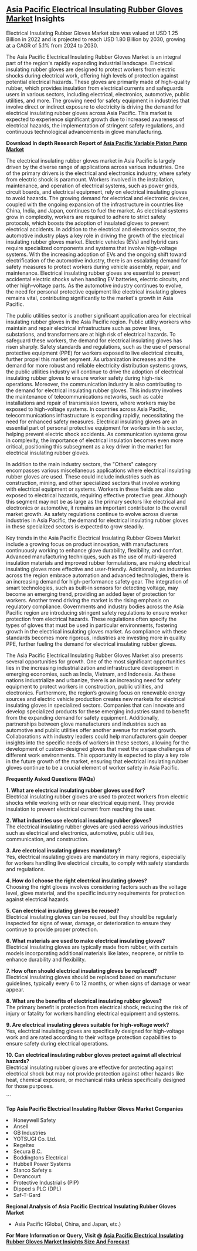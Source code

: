 <h2><a href="https://www.verifiedmarketreports.com/download-sample/?rid=496072&amp;utm_source=Github-Feb&amp;utm_medium=219" target="_blank">Asia Pacific Electrical Insulating Rubber Gloves Market</a> Insights</h2><p>Electrical Insulating Rubber Gloves Market size was valued at USD 1.25 Billion in 2022 and is projected to reach USD 1.80 Billion by 2030, growing at a CAGR of 5.1% from 2024 to 2030.</p><p><p>The Asia Pacific Electrical Insulating Rubber Gloves Market is an integral part of the region's rapidly expanding industrial landscape. Electrical insulating rubber gloves are designed to protect workers from electric shocks during electrical work, offering high levels of protection against potential electrical hazards. These gloves are primarily made of high-quality rubber, which provides insulation from electrical currents and safeguards users in various sectors, including electrical, electronics, automotive, public utilities, and more. The growing need for safety equipment in industries that involve direct or indirect exposure to electricity is driving the demand for electrical insulating rubber gloves across Asia Pacific. This market is expected to experience significant growth due to increased awareness of electrical hazards, the implementation of stringent safety regulations, and continuous technological advancements in glove manufacturing. <p><strong>Download In depth Research Report of <a href="https://www.verifiedmarketreports.com/download-sample/?rid=236118&amp;utm_source=Pulse-Dec&amp;utm_medium=219" target="_blank">Asia Pacific Variable Piston Pump Market</a></strong></p></p> <p>The electrical insulating rubber gloves market in Asia Pacific is largely driven by the diverse range of applications across various industries. One of the primary drivers is the electrical and electronics industry, where safety from electric shock is paramount. Workers involved in the installation, maintenance, and operation of electrical systems, such as power grids, circuit boards, and electrical equipment, rely on electrical insulating gloves to avoid hazards. The growing demand for electrical and electronic devices, coupled with the ongoing expansion of the infrastructure in countries like China, India, and Japan, continues to fuel the market. As electrical systems grow in complexity, workers are required to adhere to strict safety protocols, which boosts the adoption of insulated gloves to prevent electrical accidents. In addition to the electrical and electronics sector, the automotive industry plays a key role in driving the growth of the electrical insulating rubber gloves market. Electric vehicles (EVs) and hybrid cars require specialized components and systems that involve high-voltage systems. With the increasing adoption of EVs and the ongoing shift toward electrification of the automotive industry, there is an escalating demand for safety measures to protect workers during vehicle assembly, repair, and maintenance. Electrical insulating rubber gloves are essential to prevent accidental electric shocks when handling EV batteries, electric circuits, and other high-voltage parts. As the automotive industry continues to evolve, the need for personal protective equipment like electrical insulating gloves remains vital, contributing significantly to the market's growth in Asia Pacific.</p> <p>The public utilities sector is another significant application area for electrical insulating rubber gloves in the Asia Pacific region. Public utility workers who maintain and repair electrical infrastructure such as power lines, substations, and transformers are at high risk of electrical hazards. To safeguard these workers, the demand for electrical insulating gloves has risen sharply. Safety standards and regulations, such as the use of personal protective equipment (PPE) for workers exposed to live electrical circuits, further propel this market segment. As urbanization increases and the demand for more robust and reliable electricity distribution systems grows, the public utilities industry will continue to drive the adoption of electrical insulating rubber gloves to ensure worker safety during high-risk operations. Moreover, the communication industry is also contributing to the demand for electrical insulating rubber gloves. This industry involves the maintenance of telecommunications networks, such as cable installations and repair of transmission towers, where workers may be exposed to high-voltage systems. In countries across Asia Pacific, telecommunications infrastructure is expanding rapidly, necessitating the need for enhanced safety measures. Electrical insulating gloves are an essential part of personal protective equipment for workers in this sector, helping prevent electric shock accidents. As communication systems grow in complexity, the importance of electrical insulation becomes even more critical, positioning this subsegment as a key driver in the market for electrical insulating rubber gloves.</p> <p>In addition to the main industry sectors, the "Others" category encompasses various miscellaneous applications where electrical insulating rubber gloves are used. These could include industries such as construction, mining, and other specialized sectors that involve working with electrical equipment or systems. Workers in these fields are also exposed to electrical hazards, requiring effective protective gear. Although this segment may not be as large as the primary sectors like electrical and electronics or automotive, it remains an important contributor to the overall market growth. As safety regulations continue to evolve across diverse industries in Asia Pacific, the demand for electrical insulating rubber gloves in these specialized sectors is expected to grow steadily.</p> <p>Key trends in the Asia Pacific Electrical Insulating Rubber Gloves Market include a growing focus on product innovation, with manufacturers continuously working to enhance glove durability, flexibility, and comfort. Advanced manufacturing techniques, such as the use of multi-layered insulation materials and improved rubber formulations, are making electrical insulating gloves more effective and user-friendly. Additionally, as industries across the region embrace automation and advanced technologies, there is an increasing demand for high-performance safety gear. The integration of smart technologies, such as built-in sensors for detecting voltage, may become an emerging trend, providing an added layer of protection for workers. Another trend driving the market is the rising emphasis on regulatory compliance. Governments and industry bodies across the Asia Pacific region are introducing stringent safety regulations to ensure worker protection from electrical hazards. These regulations often specify the types of gloves that must be used in particular environments, fostering growth in the electrical insulating gloves market. As compliance with these standards becomes more rigorous, industries are investing more in quality PPE, further fueling the demand for electrical insulating rubber gloves.</p> <p>The Asia Pacific Electrical Insulating Rubber Gloves Market also presents several opportunities for growth. One of the most significant opportunities lies in the increasing industrialization and infrastructure development in emerging economies, such as India, Vietnam, and Indonesia. As these nations industrialize and urbanize, there is an increasing need for safety equipment to protect workers in construction, public utilities, and electronics. Furthermore, the region’s growing focus on renewable energy sources and electric vehicle production creates new markets for electrical insulating gloves in specialized sectors. Companies that can innovate and develop specialized products for these emerging industries stand to benefit from the expanding demand for safety equipment. Additionally, partnerships between glove manufacturers and industries such as automotive and public utilities offer another avenue for market growth. Collaborations with industry leaders could help manufacturers gain deeper insights into the specific needs of workers in these sectors, allowing for the development of custom-designed gloves that meet the unique challenges of different work environments. This opportunity is expected to play a key role in the future growth of the market, ensuring that electrical insulating rubber gloves continue to be a crucial element of worker safety in Asia Pacific.</p> <p><strong>Frequently Asked Questions (FAQs)</strong></p> <p><strong>1. What are electrical insulating rubber gloves used for?</strong><br>Electrical insulating rubber gloves are used to protect workers from electric shocks while working with or near electrical equipment. They provide insulation to prevent electrical current from reaching the user.</p> <p><strong>2. What industries use electrical insulating rubber gloves?</strong><br>The electrical insulating rubber gloves are used across various industries such as electrical and electronics, automotive, public utilities, communication, and construction.</p> <p><strong>3. Are electrical insulating gloves mandatory?</strong><br>Yes, electrical insulating gloves are mandatory in many regions, especially for workers handling live electrical circuits, to comply with safety standards and regulations.</p> <p><strong>4. How do I choose the right electrical insulating gloves?</strong><br>Choosing the right gloves involves considering factors such as the voltage level, glove material, and the specific industry requirements for protection against electrical hazards.</p> <p><strong>5. Can electrical insulating gloves be reused?</strong><br>Electrical insulating gloves can be reused, but they should be regularly inspected for signs of wear, damage, or deterioration to ensure they continue to provide proper protection.</p> <p><strong>6. What materials are used to make electrical insulating gloves?</strong><br>Electrical insulating gloves are typically made from rubber, with certain models incorporating additional materials like latex, neoprene, or nitrile to enhance durability and flexibility.</p> <p><strong>7. How often should electrical insulating gloves be replaced?</strong><br>Electrical insulating gloves should be replaced based on manufacturer guidelines, typically every 6 to 12 months, or when signs of damage or wear appear.</p> <p><strong>8. What are the benefits of electrical insulating rubber gloves?</strong><br>The primary benefit is protection from electrical shock, reducing the risk of injury or fatality for workers handling electrical equipment and systems.</p> <p><strong>9. Are electrical insulating gloves suitable for high-voltage work?</strong><br>Yes, electrical insulating gloves are specifically designed for high-voltage work and are rated according to their voltage protection capabilities to ensure safety during electrical operations.</p> <p><strong>10. Can electrical insulating rubber gloves protect against all electrical hazards?</strong><br>Electrical insulating rubber gloves are effective for protecting against electrical shock but may not provide protection against other hazards like heat, chemical exposure, or mechanical risks unless specifically designed for those purposes.</p> ```</p><p><strong>Top Asia Pacific Electrical Insulating Rubber Gloves Market Companies</strong></p><div data-test-id=""><p><li>Honeywell Safety</li><li> Ansell</li><li> GB Industries</li><li> YOTSUGI Co. Ltd.</li><li> Regeltex</li><li> Secura B.C.</li><li> Boddingtons Electrical</li><li> Hubbell Power Systems</li><li> Stanco Safety s</li><li> Derancourt</li><li> Protective Industrial s (PIP)</li><li> Dipped s PLC (DPL)</li><li> Saf-T-Gard</li></p><div><strong>Regional Analysis of&nbsp;Asia Pacific Electrical Insulating Rubber Gloves Market</strong></div><ul><li dir="ltr"><p dir="ltr">Asia Pacific (Global, China, and Japan, etc.)</p></li></ul><p><strong>For More Information or Query, Visit @&nbsp;</strong><strong><a href="https://www.verifiedmarketreports.com/product/electrical-insulating-rubber-gloves-market-szie-and-forecast/?utm_source=Github-Feb&amp;utm_medium=219" target="_blank">Asia Pacific Electrical Insulating Rubber Gloves Market Insights Size And Forecast</a></strong></p></div><h2>&nbsp;</h2><div data-test-id="">&nbsp;</div>

